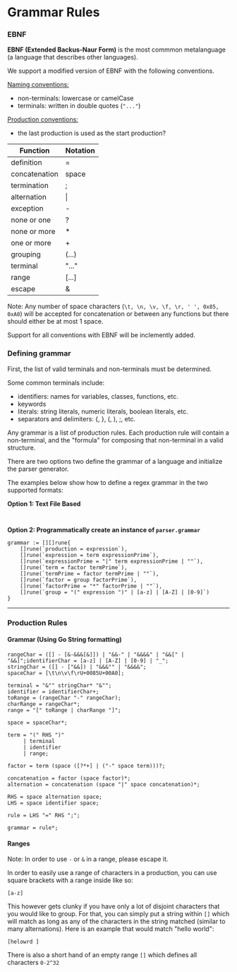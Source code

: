 # Grammar Rules 

### EBNF 

**EBNF (Extended Backus-Naur Form)** is the most commmon metalanguage (a language that describes other languages).

We support a modified version of EBNF with the following conventions.

<u> Naming conventions: </u> 

* non-terminals: lowercase or camelCase 
* terminals: written in double quotes (`"..."`)

<u> Production conventions: </u>
* the last production is used as the start production?

| Function | Notation |
|----------|----------|
| definition | = |
| concatenation | space |
| termination | ; |
| alternation | \| |
| exception | - |
| none or one | ? |
| none or more | * |
| one or more | + |
| grouping | (...) |
| terminal | "..." |
| range | [...] |
| escape | & |

Note: Any number of space characters (`\t, \n, \v, \f, \r, ' ', 0x85, 0xA0`) will be accepted for concatenation or between any functions but there should either be at most 1 space.

Support for all conventions with EBNF will be inclemently added. 


### Defining grammar 

First, the list of valid terminals and non-terminals must be determined.

Some common terminals include: 
* identifiers: names for variables, classes, functions, etc. 
* keywords
* literals: string literals, numeric literals, boolean literals, etc. 
* separators and delimiters: {, }, (, ), ;, etc.

Any grammar is a list of production rules. Each production rule will contain a non-terminal, and the "formula" for composing that non-terminal in a valid structure.  

There are two options two define the grammar of a language and initialize the parser generator. 

The examples below show how to define a regex grammar in the two supported formats: 

**Option 1: Text File Based**

```


```

**Option 2: Programmatically create an instance of `parser.grammar`**

```
grammar := [][]rune{ 
    []rune(`production = expression`), 
    []rune(`expression = term expressionPrime`),
    []rune(`expressionPrime = "|" term expressionPrime | ""`),
    []rune(`term = factor termPrime`),
    []rune(`termPrime = factor termPrime | ""`), 
    []rune(`factor = group factorPrime`), 
    []rune(`factorPrime = "*" factorPrime | ""`), 
    []rune(`group = "(" expression ")" | [a-z] | [A-Z] | [0-9]`) 
}
```


---
### Production Rules
#### Grammar (Using Go String formatting)
```
rangeChar = ([] - [&-&&&[&]]) | "&&-" | "&&&&" | "&&[" | "&&]";identifierChar = [a-z] | [A-Z] | [0-9] | "_";
stringChar = ([] - ["&&]) | "&&&"" | "&&&&";
spaceChar = [\t\n\v\f\rU+0085U+00A0];

terminal = "&"" stringChar* "&"";
identifier = identifierChar+;
toRange = (rangeChar "-" rangeChar);
charRange = rangeChar*;
range = "[" toRange | charRange "]";

space = spaceChar*;

term = "(" RHS ")"
     | terminal
     | identifier
     | range;

factor = term (space ([?*+] | ("-" space term)))?;

concatenation = factor (space factor)*;
alternation = concatenation (space "|" space concatenation)*;

RHS = space alternation space;
LHS = space identifier space;

rule = LHS "=" RHS ";";

grammar = rule*;
```

#### Ranges
Note: In order to use `-` or `&` in a range, please escape it.

In order to easily use a range of characters in a production, you can use square brackets with a range inside like so:

`[a-z]`

This however gets clunky if you have only a lot of disjoint characters that you would like to group. For that, you can simply put a string within `[]` which will match as long as any of the characters in the string matched (similar to many alternations). Here is an example that would match "hello world":

`[helowrd ]`

There is also a short hand of an empty range `[]` which defines all characters `0-2^32`
